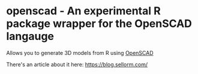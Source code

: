 # openscad - An experimental R package wrapper for the OpenSCAD langauge

Allows you to generate 3D models from R using [OpenSCAD](https://openscad.org)

There's an article about it here: https://blog.sellorm.com/
